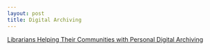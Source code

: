 ```yaml
---
layout: post
title: Digital Archiving
---
```


[Librarians Helping Their Communities with Personal Digital Archiving](http://blogs.loc.gov/digitalpreservation/2012/05/librarians-helping-their-communities-with-personal-digital-archiving/)
